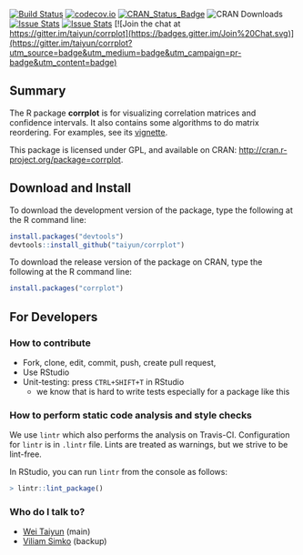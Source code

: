 [![Build Status](https://travis-ci.org/taiyun/corrplot.svg)](https://travis-ci.org/taiyun/corrplot)
[![codecov.io](https://codecov.io/github/taiyun/corrplot/coverage.svg?branch=master)](https://codecov.io/github/taiyun/corrplot?branch=master)
[![CRAN_Status_Badge](http://www.r-pkg.org/badges/version/corrplot)](http://cran.r-project.org/package=corrplot)
![CRAN Downloads](http://cranlogs.r-pkg.org/badges/corrplot)
[![Issue Stats](http://issuestats.com/github/taiyun/corrplot/badge/pr)](http://issuestats.com/github/taiyun/corrplot)
[![Issue Stats](http://issuestats.com/github/taiyun/corrplot/badge/issue)](http://issuestats.com/github/taiyun/corrplot)
[![Join the chat at https://gitter.im/taiyun/corrplot](https://badges.gitter.im/Join%20Chat.svg)](https://gitter.im/taiyun/corrplot?utm_source=badge&utm_medium=badge&utm_campaign=pr-badge&utm_content=badge)

## Summary

The R package **corrplot** is for visualizing correlation matrices and
confidence intervals. It also contains some algorithms to do matrix
reordering. For examples, see its
[vignette](http://cran.r-project.org/web/packages/corrplot/vignettes/corrplot-intro.html).

This package is licensed under GPL, and available on CRAN:
<http://cran.r-project.org/package=corrplot>.

## Download and Install

To download the development version of the package, type the following at the R command line:
```r
install.packages("devtools")
devtools::install_github("taiyun/corrplot")
```

To download the release version of the package on CRAN, type the following at the R command line:
```r
install.packages("corrplot")
```

## For Developers ###

### How to contribute
- Fork, clone, edit, commit, push, create pull request, 
- Use RStudio
- Unit-testing: press `CTRL+SHIFT+T` in RStudio
  - we know that is hard to write tests especially for a package like this

### How to perform static code analysis and style checks
We use `lintr` which also performs the analysis on Travis-CI.
Configuration for `lintr` is in `.lintr` file.
Lints are treated as warnings, but we strive to be lint-free.

In RStudio, you can run `lintr` from the console as follows:
```r
> lintr::lint_package()
```

### Who do I talk to? ###
* [Wei Taiyun](https://github.com/taiyun) (main)
* [Viliam Simko](https://github.com/vsimko) (backup)
